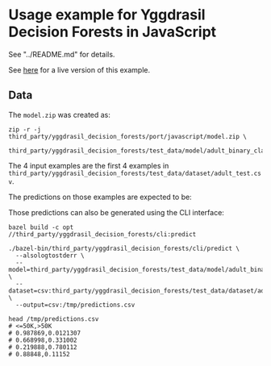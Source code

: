 # Usage example for Yggdrasil Decision Forests in JavaScript

See "../README.md" for details.

See
[here](https://achoum.github.io/yggdrasil_decision_forests_js_example/example.html)
for a live version of this example.

## Data

The `model.zip` was created as:

```shell
zip -r -j third_party/yggdrasil_decision_forests/port/javascript/model.zip \
  third_party/yggdrasil_decision_forests/test_data/model/adult_binary_class_gbdt
```

The 4 input examples are the first 4 examples in
`third_party/yggdrasil_decision_forests/test_data/dataset/adult_test.csv`.

The predictions on those examples are expected to be:

Those predictions can also be generated using the CLI interface:

```shell
bazel build -c opt //third_party/yggdrasil_decision_forests/cli:predict

./bazel-bin/third_party/yggdrasil_decision_forests/cli/predict \
  --alsologtostderr \
  --model=third_party/yggdrasil_decision_forests/test_data/model/adult_binary_class_gbdt \
  --dataset=csv:third_party/yggdrasil_decision_forests/test_data/dataset/adult_test.csv \
  --output=csv:/tmp/predictions.csv

head /tmp/predictions.csv
# <=50K,>50K
# 0.987869,0.0121307
# 0.668998,0.331002
# 0.219888,0.780112
# 0.88848,0.11152
```
